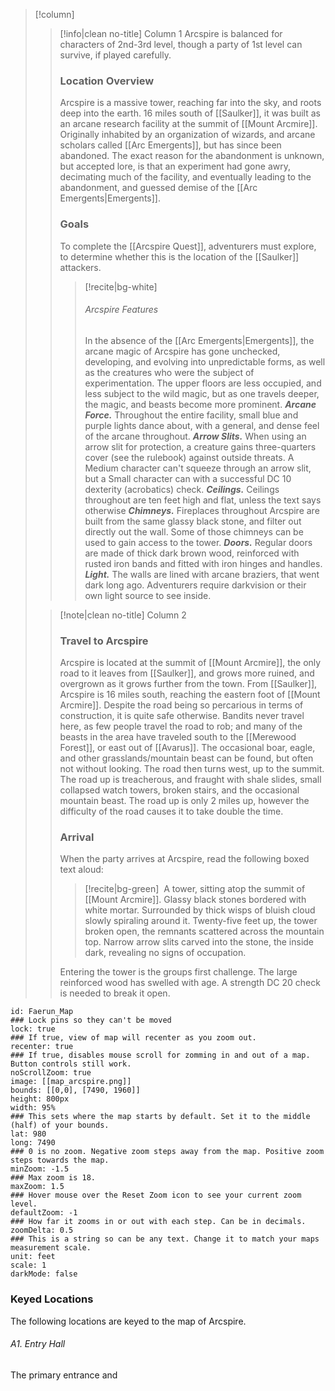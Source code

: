 > [!column] ‎ 
>> [!info|clean no-title] Column 1
>> Arcspire is balanced for characters of 2nd-3rd level, though a party of 1st level can survive, if played carefully.
>> ### Location Overview
>> Arcspire is a massive tower, reaching far into the sky, and roots deep into the earth. 16 miles south of [[Saulker]], it was built as an arcane research facility at the summit of [[Mount Arcmire]]. Originally inhabited by an organization of wizards, and arcane scholars called [[Arc Emergents]], but has since been abandoned. The exact reason for the abandonment is unknown, but accepted lore, is that an experiment had gone awry, decimating much of the facility, and eventually leading to the abandonment, and guessed demise of the [[Arc Emergents|Emergents]].
>> ### Goals
>> To complete the [[Arcspire Quest]], adventurers must explore, to determine whether this is the location of the [[Saulker]] attackers.
>> > [!recite|bg-white] ‎ 
>> > ###### Arcspire Features
>> > In the absence of the [[Arc Emergents|Emergents]], the arcane magic of Arcspire has gone unchecked, developing, and evolving into unpredictable forms, as well as the creatures who were the subject of experimentation. The upper floors are less occupied, and less subject to the wild magic, but as one travels deeper, the magic, and beasts become more prominent.
>> > ***Arcane Force.*** Throughout the entire facility, small blue and purple lights dance about, with a general, and dense feel of the arcane throughout.
>> > ***Arrow Slits.*** When using an arrow slit for protection, a creature gains three-quarters cover (see the rulebook) against outside threats. A Medium character can't squeeze through an arrow slit, but a Small character can with a successful DC 10 dexterity (acrobatics) check. 
>> > ***Ceilings.*** Ceilings throughout are ten feet high and flat, unless the text says otherwise
>> > ***Chimneys.*** Fireplaces throughout Arcspire are built from the same glassy black stone, and filter out directly out the wall. Some of those chimneys can be used to gain access to the tower.
>> > ***Doors.*** Regular doors are made of thick dark brown wood, reinforced with rusted iron bands and fitted with iron hinges and handles.
>> > ***Light.*** The walls are lined with arcane braziers, that went dark long ago. Adventurers require darkvision or their own light source to see inside.
>
>> [!note|clean no-title] Column 2
>> ### Travel to Arcspire
>> Arcspire is located at the summit of [[Mount Arcmire]], the only road to it leaves from [[Saulker]], and grows more ruined, and overgrown as it grows further from the town. From [[Saulker]], Arcspire is 16 miles south, reaching the eastern foot of [[Mount Arcmire]]. Despite the road being so percarious in terms of construction, it is quite safe otherwise. Bandits never travel here, as few people travel the road to rob; and many of the beasts in the area have traveled south to the [[Merewood Forest]], or east out of [[Avarus]]. The occasional boar, eagle, and other grasslands/mountain beast can be found, but often not without looking.
>> The road then turns west, up to the summit. The road up is treacherous, and fraught with shale slides, small collapsed watch towers, broken stairs, and the occasional mountain beast. The road up is only 2 miles up, however the difficulty of the road causes it to take double the time.
>> ### Arrival
>> When the party arrives at Arcspire, read the following boxed text aloud:
>> > [!recite|bg-green] ‎ 
>> > A tower, sitting atop the summit of [[Mount Arcmire]]. Glassy black stones bordered with white mortar. Surrounded by thick wisps of bluish cloud slowly spiraling around it. Twenty-five feet up, the tower broken open, the remnants scattered across the mountain top. Narrow arrow slits carved into the stone, the inside dark, revealing no signs of occupation.  
>>
>> Entering the tower is the groups first challenge. The large reinforced wood has swelled with age. A strength DC 20 check is needed to break it open.
```leaflet  
id: Faerun_Map  
### Lock pins so they can't be moved  
lock: true  
### If true, view of map will recenter as you zoom out.  
recenter: true  
### If true, disables mouse scroll for zomming in and out of a map. Button controls still work.  
noScrollZoom: true  
image: [[map_arcspire.png]]
bounds: [[0,0], [7490, 1960]]  
height: 800px  
width: 95%  
### This sets where the map starts by default. Set it to the middle (half) of your bounds.  
lat: 980 
long: 7490
### 0 is no zoom. Negative zoom steps away from the map. Positive zoom steps towards the map.  
minZoom: -1.5  
### Max zoom is 18.  
maxZoom: 1.5  
### Hover mouse over the Reset Zoom icon to see your current zoom level.  
defaultZoom: -1  
### How far it zooms in or out with each step. Can be in decimals.  
zoomDelta: 0.5  
### This is a string so can be any text. Change it to match your maps measurement scale.  
unit: feet  
scale: 1  
darkMode: false  
```
### Keyed Locations
The following locations are keyed to the map of Arcspire.

###### A1. Entry Hall
The primary entrance and 